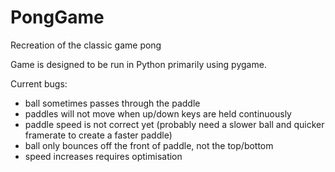 # PongGame
Recreation of the classic game pong

Game is designed to be run in Python primarily using pygame.

Current bugs:
- ball sometimes passes through the paddle 
- paddles will not move when up/down keys are held continuously 
- paddle speed is not correct yet (probably need a slower ball and quicker framerate to create a faster paddle)
- ball only bounces off the front of paddle, not the top/bottom 
- speed increases requires optimisation

